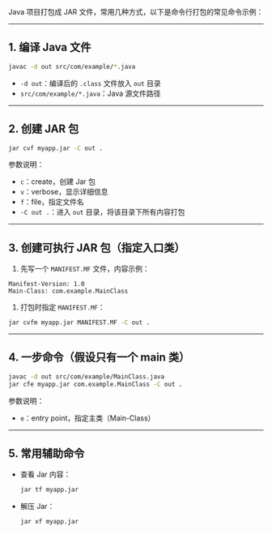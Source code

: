 Java 项目打包成 JAR 文件，常用几种方式，以下是命令行打包的常见命令示例：

------

## 1. 编译 Java 文件

```bash
javac -d out src/com/example/*.java
```

- `-d out`：编译后的 `.class` 文件放入 `out` 目录
- `src/com/example/*.java`：Java 源文件路径

------

## 2. 创建 JAR 包

```bash
jar cvf myapp.jar -C out .
```

参数说明：

- `c`：create，创建 Jar 包
- `v`：verbose，显示详细信息
- `f`：file，指定文件名
- `-C out .`：进入 `out` 目录，将该目录下所有内容打包

------

## 3. 创建可执行 JAR 包（指定入口类）

1. 先写一个 `MANIFEST.MF` 文件，内容示例：

```
Manifest-Version: 1.0
Main-Class: com.example.MainClass
```

1. 打包时指定 `MANIFEST.MF`：

```bash
jar cvfm myapp.jar MANIFEST.MF -C out .
```

------

## 4. 一步命令（假设只有一个 main 类）

```bash
javac -d out src/com/example/MainClass.java
jar cfe myapp.jar com.example.MainClass -C out .
```

参数说明：

- `e`：entry point，指定主类（Main-Class）

------

## 5. 常用辅助命令

- 查看 Jar 内容：

  ```bash
  jar tf myapp.jar
  ```

- 解压 Jar：

  ```bash
  jar xf myapp.jar
  ```

